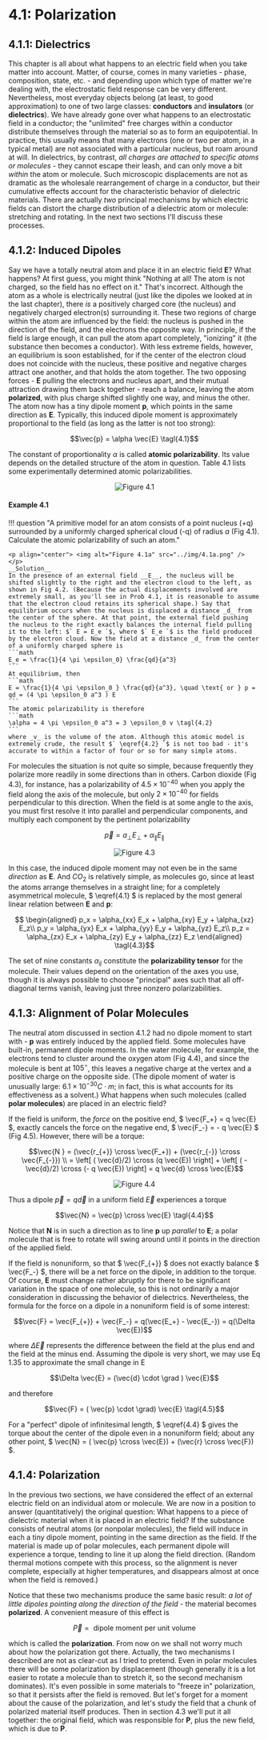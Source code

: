 # 4.1: Polarization

## 4.1.1: Dielectrics

This chapter is all about what happens to an electric field when you take matter into account. Matter, of course, comes in many varieties - phase, composition, state, etc. - and depending upon which type of matter we're dealing with, the electrostatic field response can be very different. Nevertheless, most everyday objects belong (at least, to good approximation) to one of two large classes: __conductors__ and __insulators__ (or __dielectrics__). We have already gone over what happens to an electrostatic field in a conductor; the "unlimited" free charges within a conductor distribute themselves through the material so as to form an equipotential. In practice, this usually means that many electrons (one or two per atom, in a typical metal) are not associated with a particular nucleus, but roam around at will. In dielectrics, by contrast, _all charges are attached to specific atoms or molecules_ - they cannot escape their leash, and can only move a bit _within_ the atom or molecule. Such microscopic displacements are not as dramatic as the wholesale rearrangement of charge in a conductor, but their cumulative effects account for the characteristic behavior of dielectric materials. There are actually _two_ principal mechanisms by which electric fields can distort the charge distribution of a dielectric atom or molecule: stretching and rotating. In the next two sections I'll discuss these processes.

## 4.1.2: Induced Dipoles

Say we have a totally neutral atom and place it in an electric field __E__? What happens? At first guess, you might think "Nothing at all! The atom is not charged, so the field has no effect on it." That's incorrect. Although the atom as a whole is electrically neutral (just like the dipoles we looked at in the last chapter), there _is_ a positively charged core (the nucleus) and negatively charged electron(s) surrounding it. These two regions of charge within the atom are influenced by the field: the nucleus is pushed in the direction of the field, and the electrons the opposite way. In principle, if the field is large enough, it can pull the atom apart completely, "ionizing" it (the substance then becomes a conductor). With less extreme fields, however, an equilibrium is soon established, for if the center of the electron cloud does not coincide with the nucleus, these positive and negative charges attract one another, and that holds the atom together. The two opposing forces - __E__ pulling the electrons and nucleus apart, and their mutual attraction drawing them back together - reach a balance, leaving the atom __polarized__, with plus charge shifted slightly one way, and minus the other. The atom now has a tiny dipole moment __p__, which points in the same direction as __E__. Typically, this induced dipole moment is approximately proportional to the field (as long as the latter is not too strong):
```math
\vec{p} = \alpha \vec{E} \tagl{4.1}
```
The constant of proportionality $` \alpha `$ is called __atomic polarizability__. Its value depends on the detailed structure of the atom in question. Table 4.1 lists some experimentally determined atomic polarizabilities.

<p align="center"> <img alt="Figure 4.1" src="../img/4.1.png" /> </p>

#### Example 4.1

!!! question "A primitive model for an atom consists of a point nucleus (+q) surrounded by a uniformly charged spherical cloud (-q) of radius _a_ (Fig 4.1). Calculate the atomic polarizability of such an atom."
    
    <p align="center"> <img alt="Figure 4.1a" src="../img/4.1a.png" /> </p>
    __Solution__
    In the presence of an external field __E__, the nucleus will be shifted slightly to the right and the electron cloud to the left, as shown in Fig 4.2. (Because the actual displacements involved are extremely small, as you'll see in Prob 4.1, it is reasonable to assume that the electron cloud retains its spherical shape.) Say that equilibrium occurs when the nucleus is displaced a distance _d_ from the center of the sphere. At that point, the external field pushing the nucleus to the right exactly balances the internal field pulling it to the left: $` E = E_e `$, where $` E_e `$ is the field produced by the electron cloud. Now the field at a distance _d_ from the center of a uniformly charged sphere is
    ```math
    E_e = \frac{1}{4 \pi \epsilon_0} \frac{qd}{a^3} 
    ```
    At equilibrium, then
    ```math
    E = \frac{1}{4 \pi \epsilon_0 } \frac{qd}{a^3}, \quad \text{ or } p = qd = (4 \pi \epsilon_0 a^3 ) E 
    ```
    The atomic polarizability is therefore
    ```math
    \alpha = 4 \pi \epsilon_0 a^3 = 3 \epsilon_0 v \tagl{4.2}
    ```
    where _v_ is the volume of the atom. Although this atomic model is extremely crude, the result $` \eqref{4.2} `$ is not too bad - it's accurate to within a factor of four or so for many simple atoms.

For molecules the situation is not quite so simple, because frequently they polarize more readily in some directions than in others. Carbon dioxide (Fig 4.3), for instance, has a polarizability of $` 4.5 \times 10^{-40} `$ when you apply the field along the axis of the molecule, but only $` 2 \times 10^{-40} `$ for fields perpendicular to this direction. When the field is at some angle to the axis, you must first resolve it into parallel and perpendicular components, and multiply each component by the pertinent polarizability
```math
\vec{p} = a_{\perp} E_{\perp} + \alpha_{\parallel} E_{\parallel} 
```
<p align="center"> <img alt="Figure 4.3" src="../img/4.3.png" /> </p>

In this case, the induced dipole moment may not even be in the same _direction_ as __E__. And $` CO_2 `$ is relatively simple, as molecules go, since at least the atoms arrange themselves in a straight line; for a completely asymmetrical molecule, $` \eqref{4.1} `$ is replaced by the most general linear relation between __E__ and __p__:
```math
 \begin{aligned}
 p_x = \alpha_{xx} E_x + \alpha_{xy} E_y + \alpha_{xz} E_z\\
 p_y = \alpha_{yx} E_x + \alpha_{yy} E_y + \alpha_{yz} E_z\\
 p_z = \alpha_{zx} E_x + \alpha_{zy} E_y + \alpha_{zz} E_z
 \end{aligned}
 \tagl{4.3}
 ``` 
 The set of nine constants $` \alpha_{ij} `$ constitute the __polarizability tensor__ for the molecule. Their values depend on the orientation of the axes you use, though it is always possible to choose "principal" axes such that all off-diagonal terms vanish, leaving just three nonzero polarizabilities.

## 4.1.3: Alignment of Polar Molecules

The neutral atom discussed in section 4.1.2 had no dipole moment to start with - __p__ was entirely induced by the applied field. Some molecules have built-in, permanent dipole moments. In the water molecule, for example, the electrons tend to cluster around the oxygen atom (Fig 4.4), and since the molecule is bent at $` 105^{\circ} `$, this leaves a negative charge at the vertex and a positive charge on the opposite side. (The dipole moment of water is unusually large: $` 6.1 \times 10^{-30} C \cdot m `$; in fact, this is what accounts for its effectiveness as a solvent.) What happens when such molecules (called __polar molecules__) are placed in an electric field?

If the field is uniform, the _force_ on the positive end, $` \vec{F_+} = q \vec{E} `$, exactly cancels the force on the negative end, $` \vec{F_-} = - q \vec{E} `$ (Fig 4.5). However, there will be a torque:
```math
\vec{N } = (\vec{r_{+}} \cross \vec{F_+}) + (\vec{r_{-}} \cross \vec{F_{-}}) \\
= \left[ ( \vec{d}/2) \cross (q \vec{E}) \right] + \left[ ( -\vec{d}/2) \cross (- q \vec{E}) \right] = q \vec{d} \cross \vec{E}
``` 

<p align="center"> <img alt="Figure 4.4" src="../img/4.4.png" /> </p>

Thus a dipole $` \vec{p} = q \vec{d} `$ in a uniform field $` \vec{E} `$ experiences a torque
```math
\vec{N} = \vec{p} \cross \vec{E} \tagl{4.4}
```

Notice that __N__ is in such a direction as to line __p__ up _parallel_ to __E__; a polar molecule that is free to rotate will swing around until it points in the direction of the applied field.

If the field is nonuniform, so that $` \vec{F_{+}} `$ does not exactly balance $` \vec{F_-} `$, there will be a net force on the dipole, in addition to the torque. Of course, __E__ must change rather abruptly for there to be significant variation in the space of one molecule, so this is not ordinarily a major consideration in discussing the behavior of dielectrics. Nevertheless, the formula for the force on a dipole in a nonuniform field is of some interest:
```math
\vec{F} =  \vec{F_{+}} + \vec{F_-} = q(\vec{E_+} - \vec{E_-}) = q(\Delta \vec{E})
```
where $` \Delta \vec{E} `$ represents the difference between the field at the plus end and the field at the minus end. Assuming the dipole is very short, we may use Eq 1.35 to approximate the small change in E
```math
\Delta \vec{E} = (\vec{d} \cdot \grad ) \vec{E}
```
and therefore
```math
\vec{F} = ( \vec{p} \cdot \grad) \vec{E} \tagl{4.5}
```
For a "perfect" dipole of infinitesimal length, $` \eqref{4.4} `$ gives the torque about the center of the dipole even in a nonuniform field; about any other point, $` \vec{N} = ( \vec{p} \cross \vec{E}) + (\vec{r} \cross \vec{F}) `$.

## 4.1.4: Polarization

In the previous two sections, we have considered the effect of an external electric field on an individual atom or molecule. We are now in a position to answer (quantitatively) the original question: What happens to a piece of dielectric material when it is placed in an electric field? If the substance consists of neutral atoms (or nonpolar molecules), the field will induce in each a tiny dipole moment, pointing in the same direction as the field. If the material is made up of polar molecules, each permanent dipole will experience a torque, tending to line it up along the field direction. (Random thermal motions compete with this process, so the alignment is never complete, especially at higher temperatures, and disappears almost at once when the field is removed.)

Notice that these two mechanisms produce the same basic result: _a lot of little dipoles pointing along the direction of the field_ - the material becomes __polarized__. A convenient measure of this effect is
```math
\vec{P} = \text{ dipole moment per unit volume }
```
which is called the __polarization__. From now on we shall not worry much about how the polarization got there. Actually, the two mechanisms I described are not as clear-cut as I tried to pretend. Even in polar molecules there will be some polarization by displacement (though generally it is a lot easier to rotate a molecule than to stretch it, so the second mechanism dominates). It's even possible in some materials to "freeze in" polarization, so that it persists after the field is removed. But let's forget for a moment about the cause of the polarization, and let's study the field that a chunk of polarized material itself produces. Then in section 4.3 we'll put it all together: the original field, which was responsible for __P__, plus the new field, which is due to __P__.